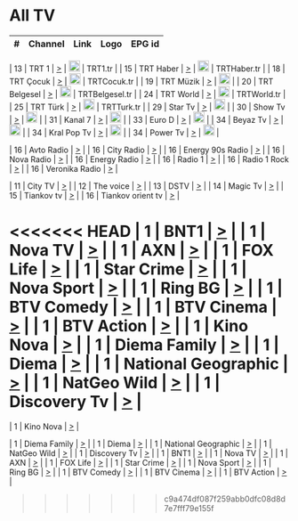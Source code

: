 <h1>All TV</h1>

| #   | Channel        | Link  | Logo | EPG id |
|:---:|:--------------:|:-----:|:----:|:------:|

| 13  | TRT 1            | [>](https://tv-trt1.medya.trt.com.tr/master.m3u8) | <img height="20" src="https://i.imgur.com/j786OLG.png"/> | TRT1.tr |
| 15  | TRT Haber        | [>](https://tv-trthaber.medya.trt.com.tr/master.m3u8) | <img height="20" src="https://i.imgur.com/OVfo8Ab.png"/> | TRTHaber.tr |
| 18  | TRT Çocuk        | [>](https://tv-trtcocuk.medya.trt.com.tr/master.m3u8) | <img height="20" src="https://i.imgur.com/QLFmD6d.png"/> | TRTCocuk.tr |
| 19  | TRT Müzik        | [>](https://tv-trtmuzik.medya.trt.com.tr/master.m3u8) | <img height="20" src="https://i.imgur.com/fIVFCEd.png"/> |
| 20  | TRT Belgesel     | [>](https://tv-trtbelgesel.medya.trt.com.tr/master.m3u8) | <img height="20" src="https://i.imgur.com/MGO87pe.png"/> | TRTBelgesel.tr |
| 24  | TRT World        | [>](https://tv-trtworld.medya.trt.com.tr/master.m3u8) | <img height="20" src="https://i.imgur.com/JEA2xpv.png"/> | TRTWorld.tr |
| 25  | TRT Türk         | [>](https://tv-trtturk.medya.trt.com.tr/master.m3u8) | <img height="20" src="https://i.imgur.com/OSTOQNw.png"/> | TRTTurk.tr |
| 29  | Star Tv   | [>](https://dogus-live.daioncdn.net/startv/startv_360p.m3u8) | <img height="20" src="https://i.imgur.com/IebUZx1.png"/> |
| 30  | Show Tv     | [>](https://ciner-live.daioncdn.net/showtv/showtv.m3u8) | <img height="20" src="https://i.imgur.com/IebUZx1.png"/> |
| 31  | Kanal 7     | [>](https://kanal7-live.daioncdn.net/kanal7/kanal7.m3u8) | <img height="20" src="https://i.imgur.com/IebUZx1.png"/> |
| 33  | Euro D    | [>](https://www.youtube.com/user/KanalD/live) | <img height="20" src="https://i.imgur.com/IebUZx1.png"/> |
| 34  | Beyaz Tv     | [>](https://beyaztv-live.daioncdn.net/beyaztv/beyaztv.m3u8) | <img height="20" src="https://i.imgur.com/IebUZx1.png"/> |
| 34  | Kral Pop Tv     | [>](https://www.youtube.com/watch?v=GuFTuKoXepw) | <img height="20" src="https://i.imgur.com/IebUZx1.png"/> |
| 34  | Power Tv     | [>](https://livetv.powerapp.com.tr/powerTV/powerhd.smil/chunklist.m3u8) | <img height="20" src="https://i.imgur.com/IebUZx1.png"/> |

| 16  | Avto Radio | [>](http://stream.metacast.eu/avtoradio.mp3.m3u) |
| 16  | City Radio | [>](http://stream.metacast.eu/city.aac.m3u) |
| 16  | Energy 90s Radio | [>](http://stream.metacast.eu/energy-90s.m3u) |
| 16  | Nova Radio | [>](http://stream.metacast.eu/nova.aac.m3u) |
| 16  | Energy Radio | [>](http://stream.metacast.eu/nrj.aac.m3u) |
| 16  | Radio 1 | [>](http://stream.metacast.eu/radio1.aac.m3u) |
| 16  | Radio 1 Rock | [>](http://stream.metacast.eu/radio1rock.aac.m3u) |
| 16  | Veronika Radio | [>](http://stream.metacast.eu/veronika.aac.m3u) |

| 11  | City TV | [>](https://tv.city.bg/play/tshls/citytv/index.m3u8) |
| 12  | The voice | [>](https://bss1.neterra.tv/thevoice/thevoice.m3u8) |
| 13  | DSTV | [>](http://46.249.95.140:8081/hls/data.m3u8) |
| 14  | Magic Tv | [>](https://bss1.neterra.tv/magictv/magictv.m3u8) |
| 15  | Tiankov tv | [>](https://streamer103.neterra.tv/tiankov-folk/live.m3u8) |
| 16  | Tiankov orient tv | [>](https://streamer103.neterra.tv/tiankov-orient/live.m3u8) |

<<<<<<< HEAD
| 1 | BNT1 | [>](https://ymkaya.xyz:28147/tv/bnt1/playlist.m3u8?wmsAuthSign=c2VydmVyX3RpbWU9NS84LzIwMjUgNjo0NzowOSBQTSZoYXNoX3ZhbHVlPWpFMVU0RGF2OWtFaWNZbU00QUZjcGc9PSZ2YWxpZG1pbnV0ZXM9NjA=) |
| 1 | Nova TV | [>](https://ymkaya.xyz:28147/tv/novatv/playlist.m3u8?wmsAuthSign=c2VydmVyX3RpbWU9NS84LzIwMjUgNjo0NzoxOSBQTSZoYXNoX3ZhbHVlPU1QdmtnNXIwOXA5NEh4M1RrZktISFE9PSZ2YWxpZG1pbnV0ZXM9NjA=) |
| 1 | AXN | [>](https://ymkaya.xyz:28147/tv/axn/playlist.m3u8?wmsAuthSign=c2VydmVyX3RpbWU9NS84LzIwMjUgNjo0NzozMCBQTSZoYXNoX3ZhbHVlPXZoSVcyUExQMEpHODk4Ujl4T2h5K1E9PSZ2YWxpZG1pbnV0ZXM9NjA=) |
| 1 | FOX Life | [>](https://ymkaya.xyz:28147/tv/foxlife/playlist.m3u8?wmsAuthSign=c2VydmVyX3RpbWU9NS84LzIwMjUgNjo0Nzo0MCBQTSZoYXNoX3ZhbHVlPXZMNnFJWFJ4dG1lNjMxaElCZ0w5b0E9PSZ2YWxpZG1pbnV0ZXM9NjA=) |
| 1 | Star Crime | [>](https://ymkaya.xyz:28147/tv/foxcrime/playlist.m3u8?wmsAuthSign=c2VydmVyX3RpbWU9NS84LzIwMjUgNjo0Nzo1MCBQTSZoYXNoX3ZhbHVlPWhwZ0dFVUpLMlN5V0VDVDlvMFBWemc9PSZ2YWxpZG1pbnV0ZXM9NjA=) |
| 1 | Nova Sport | [>](https://ymkaya.xyz:28147/tv/novasport/playlist.m3u8?wmsAuthSign=c2VydmVyX3RpbWU9NS84LzIwMjUgNjo0ODowMCBQTSZoYXNoX3ZhbHVlPWV3Yy9pbncwVHlnb3VFNnM1V3VaVGc9PSZ2YWxpZG1pbnV0ZXM9NjA=) |
| 1 | Ring BG | [>](https://ymkaya.xyz:28147/tv/ringbg/playlist.m3u8?wmsAuthSign=c2VydmVyX3RpbWU9NS84LzIwMjUgNjo0ODoxMCBQTSZoYXNoX3ZhbHVlPTg4S1dnYzFSYXBoTXJFTTgvOW5uVGc9PSZ2YWxpZG1pbnV0ZXM9NjA=) |
| 1 | BTV Comedy | [>](https://ymkaya.xyz:28147/tv/btvcomedy/playlist.m3u8?wmsAuthSign=c2VydmVyX3RpbWU9NS84LzIwMjUgNjo0ODoyMSBQTSZoYXNoX3ZhbHVlPWRLS1dFei9wb0JSM2ZjNlBBZ0ZPK3c9PSZ2YWxpZG1pbnV0ZXM9NjA=) |
| 1 | BTV Cinema | [>](https://ymkaya.xyz:28147/tv/btvcinema/playlist.m3u8?wmsAuthSign=c2VydmVyX3RpbWU9NS84LzIwMjUgNjo0ODozMCBQTSZoYXNoX3ZhbHVlPVY5cGZpMUVUQldERUxFQm5Cd3dCc0E9PSZ2YWxpZG1pbnV0ZXM9NjA=) |
| 1 | BTV Action | [>](https://ymkaya.xyz:28147/tv/btvaction/playlist.m3u8?wmsAuthSign=c2VydmVyX3RpbWU9NS84LzIwMjUgNjo0ODo0MSBQTSZoYXNoX3ZhbHVlPVVucGJnQ2VPbTl3WkJ5QmVQMTErUnc9PSZ2YWxpZG1pbnV0ZXM9NjA=) |
| 1 | Kino Nova | [>](https://ymkaya.xyz:28147/tv/kinonova/playlist.m3u8?wmsAuthSign=c2VydmVyX3RpbWU9NS84LzIwMjUgNjo0ODo1MSBQTSZoYXNoX3ZhbHVlPTYwK3diekVNNDZFd3Y4WHhXSHVuR3c9PSZ2YWxpZG1pbnV0ZXM9NjA=) |
| 1 | Diema Family | [>](https://ymkaya.xyz:28147/tv/diemafamily/playlist.m3u8?wmsAuthSign=c2VydmVyX3RpbWU9NS84LzIwMjUgNjo0OTowMSBQTSZoYXNoX3ZhbHVlPThvTE5mUSs3bHI4U09EMzFITjdsenc9PSZ2YWxpZG1pbnV0ZXM9NjA=) |
| 1 | Diema | [>](https://ymkaya.xyz:28147/tv/diema/playlist.m3u8?wmsAuthSign=c2VydmVyX3RpbWU9NS84LzIwMjUgNjo0OToxMSBQTSZoYXNoX3ZhbHVlPXM5Q2dZTnNxZklaVnN0U3VNM2w4K3c9PSZ2YWxpZG1pbnV0ZXM9NjA=) |
| 1 | National Geographic | [>](https://ymkaya.xyz:28147/tv/natgeo/playlist.m3u8?wmsAuthSign=c2VydmVyX3RpbWU9NS84LzIwMjUgNjo0OToyMSBQTSZoYXNoX3ZhbHVlPXo0TDkwdC9ZQ0NWeTJyZC9mT21BYWc9PSZ2YWxpZG1pbnV0ZXM9NjA=) |
| 1 | NatGeo Wild | [>](https://ymkaya.xyz:28147/tv/natgeowild/playlist.m3u8?wmsAuthSign=c2VydmVyX3RpbWU9NS84LzIwMjUgNjo0OTozMSBQTSZoYXNoX3ZhbHVlPU10WHBpZkMxZ1hRZ2dSVkpJZTdvbGc9PSZ2YWxpZG1pbnV0ZXM9NjA=) |
| 1 | Discovery Tv | [>](https://ymkaya.xyz:28147/tv/discovery/playlist.m3u8?wmsAuthSign=c2VydmVyX3RpbWU9NS84LzIwMjUgNjo0OTo0MSBQTSZoYXNoX3ZhbHVlPUJZQ2hWNlNlampOUzM5aXlCd1NlV1E9PSZ2YWxpZG1pbnV0ZXM9NjA=) |
=======


| 1 | Kino Nova | [>](https://ymkaya.xyz:11336/tv/kinonova/playlist.m3u8?wmsAuthSign=c2VydmVyX3RpbWU9MS8yLzIwMjUgNDo0MDoyMCBBTSZoYXNoX3ZhbHVlPWlFS1FrWEtMMVRFM3l5YklUWUJQUHc9PSZ2YWxpZG1pbnV0ZXM9NjA=) |

| 1 | Diema Family | [>](https://ymkaya.xyz:11336/tv/diemafamily/playlist.m3u8?wmsAuthSign=c2VydmVyX3RpbWU9MS8yLzIwMjUgNDo0MDozMCBBTSZoYXNoX3ZhbHVlPUVUaTVKTldvZTF5WVVCM0YwL21kaXc9PSZ2YWxpZG1pbnV0ZXM9NjA=) |
| 1 | Diema | [>](https://ymkaya.xyz:11336/tv/diema/playlist.m3u8?wmsAuthSign=c2VydmVyX3RpbWU9MS8yLzIwMjUgNDo0MDo0MCBBTSZoYXNoX3ZhbHVlPVlYMWVJT2NuUjNpUTBsaytEUFFOS2c9PSZ2YWxpZG1pbnV0ZXM9NjA=) |
| 1 | National Geographic | [>](https://ymkaya.xyz:11336/tv/natgeo/playlist.m3u8?wmsAuthSign=c2VydmVyX3RpbWU9MS8yLzIwMjUgNDo0MTo0MSBBTSZoYXNoX3ZhbHVlPTJQTlVmcG5nYWx0M013eUhGRGxnd0E9PSZ2YWxpZG1pbnV0ZXM9NjA=) |
| 1 | NatGeo Wild | [>](https://ymkaya.xyz:11336/tv/natgeowild/playlist.m3u8?wmsAuthSign=c2VydmVyX3RpbWU9MS8yLzIwMjUgNDo0MTo1MSBBTSZoYXNoX3ZhbHVlPVl1OXZaTTliN0hGWEN3eDBYd1duNkE9PSZ2YWxpZG1pbnV0ZXM9NjA=) |
| 1 | Discovery Tv | [>](https://ymkaya.xyz:11336/tv/discovery/playlist.m3u8?wmsAuthSign=c2VydmVyX3RpbWU9MS8yLzIwMjUgNDo0MjowMSBBTSZoYXNoX3ZhbHVlPWtBQmdLNlY2RmQwWElzMVYzSDJyVkE9PSZ2YWxpZG1pbnV0ZXM9NjA=) |
| 1 | BNT1 | [>](https://ymkaya.xyz:11336/tv/bnt1/playlist.m3u8?wmsAuthSign=c2VydmVyX3RpbWU9MS8yLzIwMjUgNDozODozOCBBTSZoYXNoX3ZhbHVlPVVrMVlRQXpJWlhYeUh6ZFVpSC9NMUE9PSZ2YWxpZG1pbnV0ZXM9NjA=) |
| 1 | Nova TV | [>](https://ymkaya.xyz:11336/tv/novatv/playlist.m3u8?wmsAuthSign=c2VydmVyX3RpbWU9MS8yLzIwMjUgNDozODo0OCBBTSZoYXNoX3ZhbHVlPUVxQjh1a0ZzYkVGZU8zZDFGTzdreVE9PSZ2YWxpZG1pbnV0ZXM9NjA=) |
| 1 | AXN | [>](https://ymkaya.xyz:11336/tv/axn/playlist.m3u8?wmsAuthSign=c2VydmVyX3RpbWU9MS8yLzIwMjUgNDozODo1OCBBTSZoYXNoX3ZhbHVlPUpkWStGY1hkNXhaOVpPZ0thQ0FZL3c9PSZ2YWxpZG1pbnV0ZXM9NjA=) |
| 1 | FOX Life | [>](https://ymkaya.xyz:11336/tv/foxlife/playlist.m3u8?wmsAuthSign=c2VydmVyX3RpbWU9MS8yLzIwMjUgNDozOToxMCBBTSZoYXNoX3ZhbHVlPWt1ZDc1T3AzYlZDTjJnSy9TU0xJZlE9PSZ2YWxpZG1pbnV0ZXM9NjA=) |
| 1 | Star Crime | [>](https://ymkaya.xyz:11336/tv/foxcrime/playlist.m3u8?wmsAuthSign=c2VydmVyX3RpbWU9MS8yLzIwMjUgNDozOToyMCBBTSZoYXNoX3ZhbHVlPXIwVU45Nm9FR1l2enNkTG9TanBxbmc9PSZ2YWxpZG1pbnV0ZXM9NjA=) |
| 1 | Nova Sport | [>](https://ymkaya.xyz:11336/tv/novasport/playlist.m3u8?wmsAuthSign=c2VydmVyX3RpbWU9MS8yLzIwMjUgNDozOTozMCBBTSZoYXNoX3ZhbHVlPXlSZ0UxazVaM0xhSmc0NmR4T0c1T2c9PSZ2YWxpZG1pbnV0ZXM9NjA=) |
| 1 | Ring BG | [>](https://ymkaya.xyz:11336/tv/ringbg/playlist.m3u8?wmsAuthSign=c2VydmVyX3RpbWU9MS8yLzIwMjUgNDozOTo0MCBBTSZoYXNoX3ZhbHVlPTR4aUlFNHVUYWN4enY1WkVuOFZma2c9PSZ2YWxpZG1pbnV0ZXM9NjA=) |
| 1 | BTV Comedy | [>](https://ymkaya.xyz:11336/tv/btvcomedy/playlist.m3u8?wmsAuthSign=c2VydmVyX3RpbWU9MS8yLzIwMjUgNDozOTo1MCBBTSZoYXNoX3ZhbHVlPUtrMTJ2RHNTTUU1RFp1ZkVOdXFSK3c9PSZ2YWxpZG1pbnV0ZXM9NjA=) |
| 1 | BTV Cinema | [>](https://ymkaya.xyz:11336/tv/btvcinema/playlist.m3u8?wmsAuthSign=c2VydmVyX3RpbWU9MS8yLzIwMjUgNDozOTo1OSBBTSZoYXNoX3ZhbHVlPTZWcU9FZW56cG1NM1lrYy8xNE5NeHc9PSZ2YWxpZG1pbnV0ZXM9NjA=) |
| 1 | BTV Action | [>](https://ymkaya.xyz:11336/tv/btvaction/playlist.m3u8?wmsAuthSign=c2VydmVyX3RpbWU9MS8yLzIwMjUgNDo0MDoxMCBBTSZoYXNoX3ZhbHVlPUlDd0ErRkZVWThyMVZwR3c2REdGZ3c9PSZ2YWxpZG1pbnV0ZXM9NjA=) |
>>>>>>> c9a474df087f259abb0dfc08d8d7e7fff79e155f
